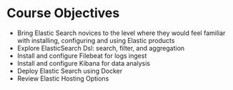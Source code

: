 # Course Objectives #

* Bring Elastic Search novices to the level where they would feel familiar with installing, configuring and using Elastic products
* Explore ElasticSearch Dsl: search, filter, and aggregation
* Install and configure Filebeat for logs ingest 
* Install and configure Kibana for data analysis
* Deploy Elastic Search using Docker
* Review Elastic Hosting Options